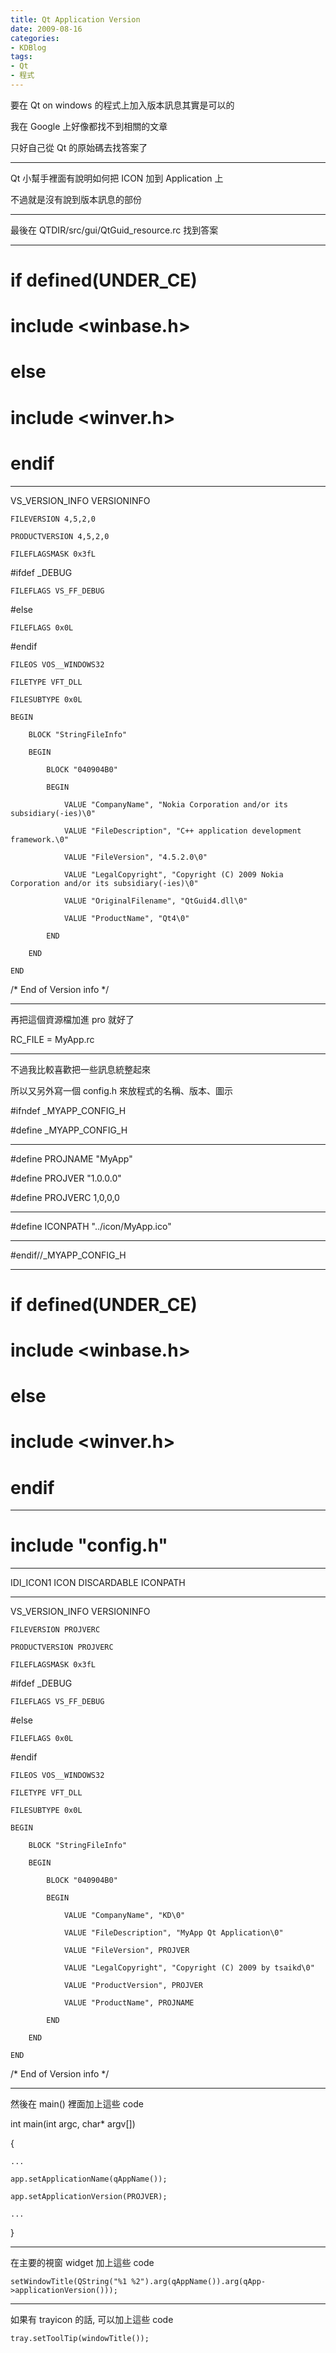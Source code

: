 ```yaml
---
title: Qt Application Version
date: 2009-08-16
categories:
- KDBlog
tags:
- Qt
- 程式
---
```

要在 Qt on windows 的程式上加入版本訊息其實是可以的

我在 Google 上好像都找不到相關的文章

只好自己從 Qt 的原始碼去找答案了

---

Qt 小幫手裡面有說明如何把 ICON 加到 Application 上

不過就是沒有說到版本訊息的部份

---

最後在 QTDIR/src/gui/QtGuid_resource.rc 找到答案

---

<quote header="QTDIR/src/gui/QtGuid_resource.rc">

# if defined(UNDER_CE)

#  include &lt;winbase.h&gt;

# else

#  include &lt;winver.h&gt;

# endif

---

VS_VERSION_INFO VERSIONINFO

	FILEVERSION 4,5,2,0

	PRODUCTVERSION 4,5,2,0

	FILEFLAGSMASK 0x3fL

#ifdef _DEBUG

	FILEFLAGS VS_FF_DEBUG

#else

	FILEFLAGS 0x0L

#endif

	FILEOS VOS__WINDOWS32

	FILETYPE VFT_DLL

	FILESUBTYPE 0x0L

	BEGIN

		BLOCK "StringFileInfo"

		BEGIN

			BLOCK "040904B0"

			BEGIN

				VALUE "CompanyName", "Nokia Corporation and/or its subsidiary(-ies)\0"

				VALUE "FileDescription", "C++ application development framework.\0"

				VALUE "FileVersion", "4.5.2.0\0"

				VALUE "LegalCopyright", "Copyright (C) 2009 Nokia Corporation and/or its subsidiary(-ies)\0"

				VALUE "OriginalFilename", "QtGuid4.dll\0"

				VALUE "ProductName", "Qt4\0"

			END

		END

	END

/* End of Version info */

</quote>

---

再把這個資源檔加進 pro 就好了

<quote>

RC_FILE = MyApp.rc

</quote>

---

不過我比較喜歡把一些訊息統整起來

所以又另外寫一個 config.h 來放程式的名稱、版本、圖示

<quote header="config.h">

#ifndef _MYAPP_CONFIG_H

#define _MYAPP_CONFIG_H

---

#define PROJNAME	"MyApp"

#define PROJVER		"1.0.0.0"

#define PROJVERC	1,0,0,0

---

#define ICONPATH	"../icon/MyApp.ico"

---

#endif//_MYAPP_CONFIG_H

</quote>

---

<quote header="myapp.rc">

# if defined(UNDER_CE)

#  include &lt;winbase.h&gt;

# else

#  include &lt;winver.h&gt;

# endif

---

# include "config.h"

---

IDI_ICON1		ICON	DISCARDABLE			ICONPATH

---

VS_VERSION_INFO VERSIONINFO

	FILEVERSION PROJVERC

	PRODUCTVERSION PROJVERC

	FILEFLAGSMASK 0x3fL

#ifdef _DEBUG

	FILEFLAGS VS_FF_DEBUG

#else

	FILEFLAGS 0x0L

#endif

	FILEOS VOS__WINDOWS32

	FILETYPE VFT_DLL

	FILESUBTYPE 0x0L

	BEGIN

		BLOCK "StringFileInfo"

		BEGIN

			BLOCK "040904B0"

			BEGIN

				VALUE "CompanyName", "KD\0"

				VALUE "FileDescription", "MyApp Qt Application\0"

				VALUE "FileVersion", PROJVER

				VALUE "LegalCopyright", "Copyright (C) 2009 by tsaikd\0"

				VALUE "ProductVersion", PROJVER

				VALUE "ProductName", PROJNAME

			END

		END

	END

/* End of Version info */

</quote>

---

然後在 main() 裡面加上這些 code

<quote header="main.cpp">

int main(int argc, char* argv[])

{

	...

	app.setApplicationName(qAppName());

	app.setApplicationVersion(PROJVER);

	...

}

</quote>

---

在主要的視窗 widget 加上這些 code

<quote>

	setWindowTitle(QString("%1 %2").arg(qAppName()).arg(qApp->applicationVersion()));

</quote>

---

如果有 trayicon 的話, 可以加上這些 code

<quote>

	tray.setToolTip(windowTitle());

</quote>


